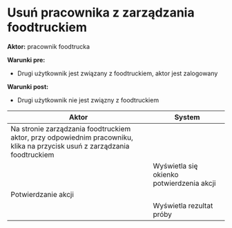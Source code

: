 # Usuń pracownika z zarządzania foodtruckiem

**Aktor:** pracownik foodtrucka

**Warunki pre:**

* Drugi użytkownik jest związany z foodtruckiem, aktor jest zalogowany

**Warunki post:**

* Drugi użytkownik nie jest związny z foodtruckiem

Aktor | System
---|---
Na stronie zarządzania foodtruckiem aktor, przy odpowiednim pracowniku, klika na przycisk usuń z zarządzania foodtruckiem | 
||Wyświetla się okienko potwierdzenia akcji
Potwierdzanie akcji|
||Wyświetla rezultat próby